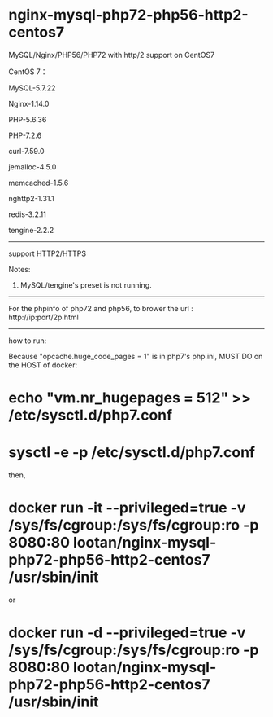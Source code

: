 # nginx-mysql-php72-php56-http2-centos7
MySQL/Nginx/PHP56/PHP72 with http/2 support on CentOS7


CentOS 7：

MySQL-5.7.22

Nginx-1.14.0

PHP-5.6.36

PHP-7.2.6

curl-7.59.0

jemalloc-4.5.0

memcached-1.5.6

nghttp2-1.31.1

redis-3.2.11

tengine-2.2.2

-----------------

support HTTP2/HTTPS

Notes: 
1. MySQL/tengine's preset is not running.

-----------------

For the phpinfo of php72 and php56, to brower the url :
http://ip:port/2p.html

-----------------

how to run:

Because "opcache.huge_code_pages = 1" is in php7's php.ini, MUST DO on the HOST of docker:
# echo "vm.nr_hugepages = 512" >> /etc/sysctl.d/php7.conf
# sysctl -e -p /etc/sysctl.d/php7.conf
then,
# docker run -it --privileged=true -v /sys/fs/cgroup:/sys/fs/cgroup:ro -p 8080:80 lootan/nginx-mysql-php72-php56-http2-centos7 /usr/sbin/init
or
# docker run -d  --privileged=true -v /sys/fs/cgroup:/sys/fs/cgroup:ro -p 8080:80 lootan/nginx-mysql-php72-php56-http2-centos7 /usr/sbin/init

